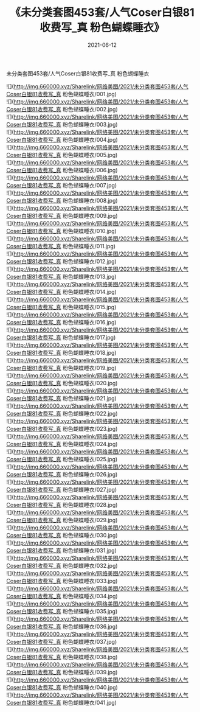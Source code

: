 ﻿---
layout: post
title:  《未分类套图453套/人气Coser白银81收费写_真 粉色蝴蝶睡衣》
date:   2021-06-12
img: http://img.660000.xyz/Sharelink/网络美图/2021/未分类套图453套/人气Coser白银81收费写_真 粉色蝴蝶睡衣/000.jpg
categories: [美女, 清纯, 唯美]
---

未分类套图453套/人气Coser白银81收费写_真 粉色蝴蝶睡衣

 ![](http://img.660000.xyz/Sharelink/网络美图/2021/未分类套图453套/人气Coser白银81收费写_真 粉色蝴蝶睡衣/001.jpg) <br>![](http://img.660000.xyz/Sharelink/网络美图/2021/未分类套图453套/人气Coser白银81收费写_真 粉色蝴蝶睡衣/002.jpg) <br>![](http://img.660000.xyz/Sharelink/网络美图/2021/未分类套图453套/人气Coser白银81收费写_真 粉色蝴蝶睡衣/003.jpg) <br>![](http://img.660000.xyz/Sharelink/网络美图/2021/未分类套图453套/人气Coser白银81收费写_真 粉色蝴蝶睡衣/004.jpg) <br>![](http://img.660000.xyz/Sharelink/网络美图/2021/未分类套图453套/人气Coser白银81收费写_真 粉色蝴蝶睡衣/005.jpg) <br>![](http://img.660000.xyz/Sharelink/网络美图/2021/未分类套图453套/人气Coser白银81收费写_真 粉色蝴蝶睡衣/006.jpg) <br>![](http://img.660000.xyz/Sharelink/网络美图/2021/未分类套图453套/人气Coser白银81收费写_真 粉色蝴蝶睡衣/007.jpg) <br>![](http://img.660000.xyz/Sharelink/网络美图/2021/未分类套图453套/人气Coser白银81收费写_真 粉色蝴蝶睡衣/008.jpg) <br>![](http://img.660000.xyz/Sharelink/网络美图/2021/未分类套图453套/人气Coser白银81收费写_真 粉色蝴蝶睡衣/009.jpg) <br>![](http://img.660000.xyz/Sharelink/网络美图/2021/未分类套图453套/人气Coser白银81收费写_真 粉色蝴蝶睡衣/010.jpg) <br>![](http://img.660000.xyz/Sharelink/网络美图/2021/未分类套图453套/人气Coser白银81收费写_真 粉色蝴蝶睡衣/011.jpg) <br>![](http://img.660000.xyz/Sharelink/网络美图/2021/未分类套图453套/人气Coser白银81收费写_真 粉色蝴蝶睡衣/012.jpg) <br>![](http://img.660000.xyz/Sharelink/网络美图/2021/未分类套图453套/人气Coser白银81收费写_真 粉色蝴蝶睡衣/013.jpg) <br>![](http://img.660000.xyz/Sharelink/网络美图/2021/未分类套图453套/人气Coser白银81收费写_真 粉色蝴蝶睡衣/014.jpg) <br>![](http://img.660000.xyz/Sharelink/网络美图/2021/未分类套图453套/人气Coser白银81收费写_真 粉色蝴蝶睡衣/015.jpg) <br>![](http://img.660000.xyz/Sharelink/网络美图/2021/未分类套图453套/人气Coser白银81收费写_真 粉色蝴蝶睡衣/016.jpg) <br>![](http://img.660000.xyz/Sharelink/网络美图/2021/未分类套图453套/人气Coser白银81收费写_真 粉色蝴蝶睡衣/017.jpg) <br>![](http://img.660000.xyz/Sharelink/网络美图/2021/未分类套图453套/人气Coser白银81收费写_真 粉色蝴蝶睡衣/018.jpg) <br>![](http://img.660000.xyz/Sharelink/网络美图/2021/未分类套图453套/人气Coser白银81收费写_真 粉色蝴蝶睡衣/019.jpg) <br>![](http://img.660000.xyz/Sharelink/网络美图/2021/未分类套图453套/人气Coser白银81收费写_真 粉色蝴蝶睡衣/020.jpg) <br>![](http://img.660000.xyz/Sharelink/网络美图/2021/未分类套图453套/人气Coser白银81收费写_真 粉色蝴蝶睡衣/021.jpg) <br>![](http://img.660000.xyz/Sharelink/网络美图/2021/未分类套图453套/人气Coser白银81收费写_真 粉色蝴蝶睡衣/022.jpg) <br>![](http://img.660000.xyz/Sharelink/网络美图/2021/未分类套图453套/人气Coser白银81收费写_真 粉色蝴蝶睡衣/023.jpg) <br>![](http://img.660000.xyz/Sharelink/网络美图/2021/未分类套图453套/人气Coser白银81收费写_真 粉色蝴蝶睡衣/024.jpg) <br>![](http://img.660000.xyz/Sharelink/网络美图/2021/未分类套图453套/人气Coser白银81收费写_真 粉色蝴蝶睡衣/025.jpg) <br>![](http://img.660000.xyz/Sharelink/网络美图/2021/未分类套图453套/人气Coser白银81收费写_真 粉色蝴蝶睡衣/026.jpg) <br>![](http://img.660000.xyz/Sharelink/网络美图/2021/未分类套图453套/人气Coser白银81收费写_真 粉色蝴蝶睡衣/027.jpg) <br>![](http://img.660000.xyz/Sharelink/网络美图/2021/未分类套图453套/人气Coser白银81收费写_真 粉色蝴蝶睡衣/028.jpg) <br>![](http://img.660000.xyz/Sharelink/网络美图/2021/未分类套图453套/人气Coser白银81收费写_真 粉色蝴蝶睡衣/029.jpg) <br>![](http://img.660000.xyz/Sharelink/网络美图/2021/未分类套图453套/人气Coser白银81收费写_真 粉色蝴蝶睡衣/030.jpg) <br>![](http://img.660000.xyz/Sharelink/网络美图/2021/未分类套图453套/人气Coser白银81收费写_真 粉色蝴蝶睡衣/031.jpg) <br>![](http://img.660000.xyz/Sharelink/网络美图/2021/未分类套图453套/人气Coser白银81收费写_真 粉色蝴蝶睡衣/032.jpg) <br>![](http://img.660000.xyz/Sharelink/网络美图/2021/未分类套图453套/人气Coser白银81收费写_真 粉色蝴蝶睡衣/033.jpg) <br>![](http://img.660000.xyz/Sharelink/网络美图/2021/未分类套图453套/人气Coser白银81收费写_真 粉色蝴蝶睡衣/034.jpg) <br>![](http://img.660000.xyz/Sharelink/网络美图/2021/未分类套图453套/人气Coser白银81收费写_真 粉色蝴蝶睡衣/035.jpg) <br>![](http://img.660000.xyz/Sharelink/网络美图/2021/未分类套图453套/人气Coser白银81收费写_真 粉色蝴蝶睡衣/036.jpg) <br>![](http://img.660000.xyz/Sharelink/网络美图/2021/未分类套图453套/人气Coser白银81收费写_真 粉色蝴蝶睡衣/037.jpg) <br>![](http://img.660000.xyz/Sharelink/网络美图/2021/未分类套图453套/人气Coser白银81收费写_真 粉色蝴蝶睡衣/038.jpg) <br>![](http://img.660000.xyz/Sharelink/网络美图/2021/未分类套图453套/人气Coser白银81收费写_真 粉色蝴蝶睡衣/039.jpg) <br>![](http://img.660000.xyz/Sharelink/网络美图/2021/未分类套图453套/人气Coser白银81收费写_真 粉色蝴蝶睡衣/040.jpg) <br>![](http://img.660000.xyz/Sharelink/网络美图/2021/未分类套图453套/人气Coser白银81收费写_真 粉色蝴蝶睡衣/041.jpg) <br>